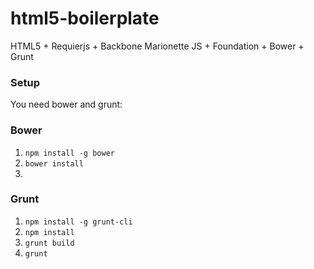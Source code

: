 # html5-boilerplate
HTML5 + Requierjs + Backbone Marionette JS + Foundation + Bower + Grunt

### Setup
You need bower and grunt:

### Bower
1. `npm install -g bower`
2. `bower install`
3. 
### Grunt
1. `npm install -g grunt-cli`
2. `npm install`
3. `grunt build`
4. `grunt`
